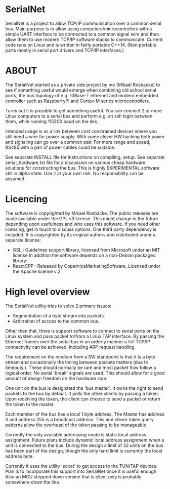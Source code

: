 SerialNet
=========

SerialNet is a project to allow TCP/IP communication over a common serial bus.
Main purpose is to allow using computers/microcontrollers with a simple UART
interface to be connected to a common signal wire and then allow them to use
modern TCP/IP software stacks to communicate. Current code runs on Linux
and is written in fairly portable C++14. (Non portable parts mostly in
serial port drivers and TCP/IP interfaces.)

ABOUT
=====

The SerialNet started as a private side project by me (Mikael Rosbacke)
to see if something useful would emerge when combining old school serial
ports, the bus topology of e.g. 10Base-T ethernet and modern embedded
controller such as RaspberryPI and Cortex-M series microcontrollers.

Turns out it is possible to get something useful. You can connect 2 or more
Linux computers to a serial bus and perform e.g. an ssh login between them, while
running 115200 baud on the link.

Intended usage is as a link between cost constrained devices where you still
need a wire for power supply. With some clever HW hacking both power and
signaling can go over a common pair. For more range and speed, RS485 with a
pair of power cables could be suitable.

See separate INSTALL file for instructions on compiling, setup.
See separate serial_hardware.txt file for a discussion on various cheap
hardware solutions for constructing the bus.
This is highly EXPERIMENTAL software still in alpha state. Use it at your
own risk. No responsibility can be assumed.

Licencing
=========

The software is copyrighted by Mikael Rosbacke. The public releases are made
available under the GPL v3 license. This might change in the future depending
upon usefulness and who uses this software. If you need other licensing, get
in touch to discuss options.
One third party dependency is included. It is copyrighted by its original
authors and distributed under a separate license:
 * GSL : Guidelines support library, licensed from Microsoft under an MIT
   license
In addition the software depends on a non-Debian packaged library:   
 * ReactCPP : Released by CopernicaMarketingSoftware, Licensed under the
   Apache license v.2

High level overview
===================

The SerialNet utility tries to solve 2 primary issues:
- Segmentation of a byte stream into packets.
- Arbitration of access to the common bus.

Other than that, there is support software to connect to serial ports on
the Linux system and pass packet to/from a Linux TAP interface.
By passing the Ethernet frames over the serial bus in an orderly manner
a full TCP/IP connectivity can be achieved, including ARP request handling.

The requirement on the medium from a SW standpoint is that it is a
byte stream and occasionally the timing between packets matters
(due to timeouts.). These should normally be rare and most packet flow
follow a logical order. No serial 'break' signals are used. This should
allow for a good amount of design freedom on the hardware side.

One unit on the bus is designated the 'bus master'. It owns the right to
send packets to the bus by default. It polls the other clients by passing
a token. Upon receiving the token, the client can choose to send a packet
or return the token to the master.

Each member of the bus has a local 1 byte address. The Master has address 0
and address 255 is a broadcast address. This and clever token query patterns
allow the overhead of the token passing to be manageable.

Currently the only available addressing mode is static local address
assignment. Future plans include dynamic local address assignment
when a unit is connected to the bus. During the design a limit of 32 units
on the bus has been part of the design, though the only hard limit is currently
the local address byte.

Currently it uses the utility 'socat' to get access to the TUN/TAP devices.
Plan is to incorporate this support into SerialNet once it is useful enough
Also an MCU stripped down version that is client only is probably
somewhere down the line.
